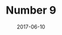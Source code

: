 ---
title: Number 9
date: '2017-06-10'
thumb_image: images/mar-2yo/nine.jpg
thumb_image_alt: Number 9
image: images/mar-2yo/nine.jpg
image_alt: Number 9
template: project
---	